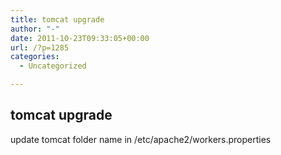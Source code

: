```yaml
---
title: tomcat upgrade
author: "-"
date: 2011-10-23T09:33:05+00:00
url: /?p=1285
categories:
  - Uncategorized

---
```

## tomcat upgrade
update tomcat folder name in /etc/apache2/workers.properties